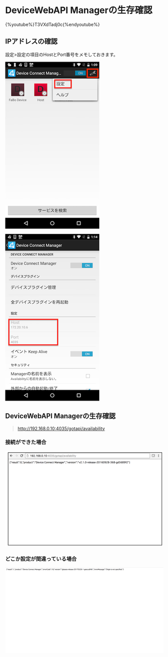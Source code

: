 # DeviceWebAPI Managerの生存確認

{%youtube%}T3VXdTadj0c{%endyoutube%}

## IPアドレスの確認

設定>設定の項目のHostとPort番号をメモしておきます。

![](./img/setting001.png)

![](./img/setting005.png)

## DeviceWebAPI Managerの生存確認

> http://192.168.0.10:4035/gotapi/availability

### 接続ができた場合
![](./img/available001.png)

### どこか設定が間違っている場合
![](./img/available002.png)
